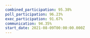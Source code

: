 ```yaml
---
combined_participation: 95.38%
poll_participation: 96.23%
exec_participation: 91.67%
communication: 94.35%
start_date: 2021-08-09T00:00:00.000Z
---
```


